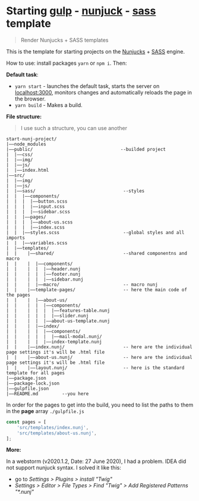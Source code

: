 # Starting [gulp](https://gulpjs.com/) - [nunjuck](https://mozilla.github.io/nunjucks/) - [sass](https://sass-lang.com/) template 
> Render Nunjucks + SASS templates

This is the template for starting projects on the [Nunjucks](https://mozilla.github.io/nunjucks/) + [SASS](https://sass-lang.com/) engine.

How to use: install packages `yarn` or `npm i`. Then:

**Default task**:
- `yarn start` - launches the default task, starts the server on [localhost:3000](https://localhost:3000), monitors changes and automatically reloads the page in the browser.
- `yarn build` - Makes a build. 

**File structure:** 
>I use such a structure, you can use another

```
start-nunj-project/
|——node_modules
|——public/                                 --builded project 
|  |——css/
|  |——img/
|  |——js/
|  |——index.html
|——src/
|  |——img/
|  |——js/
|  |——sass/                                 --styles
|  |  |——components/
|  |  |  |——button.scss
|  |  |  |——input.scss
|  |  |  |——sidebar.scss
|  |  |——pages/
|  |  |  |——about-us.scss
|  |  |  |——index.scss
|  |  |——styles.scss                        --global styles and all imports
|  |  |——variables.scss
|  |——templates/
|  |    |——shared/                          --shared componentns and macro
|  |    |  |——components/
|  |    |  |  |——header.nunj
|  |    |  |  |——footer.nunj
|  |    |  |  |——sidebar.nunj
|  |    |  |——macro/                        -- macro nunj
|  |    |——template-pages/                  -- here the main code of the pages
|  |    |  |——about-us/
|  |    |  |  |——components/
|  |    |  |  |  |——features-table.nunj
|  |    |  |  |  |——slider.nunj
|  |    |  |  |——about-us-template.nunj
|  |    |  |——index/
|  |    |  |  |——components/
|  |    |  |  |  |——mail-modal.nunj/
|  |    |  |  |——index-template.nunj
|  |    |——index.nunj/                      -- here are the individual page settings it's will be .html file
|  |    |——about-us.nunj/                   -- here are the individual page settings it's will be .html file
|  |    |——layout.nunj/                     -- here is the standard template for all pages
|——package.json
|——package-lock.json
|——gulpfile.json
|——README.md         --you here
```

In order for the pages to get into the build, you need to list the paths to them in the **page** array `./gulpfile.js`

```javascript
const pages = [
    'src/templates/index.nunj',
    'src/templates/about-us.nunj',
];
```

**More:**

In a webstorm (v2020.1.2, Date: 27 June 2020), I had a problem. IDEA did not support nunjuck syntax. I solved it like this:
- go to _Settings > Plugins > install "Twig"_
- _Settings > Editor > File Types > Find "Twig" > Add Registered Patterns "*.nunj"_